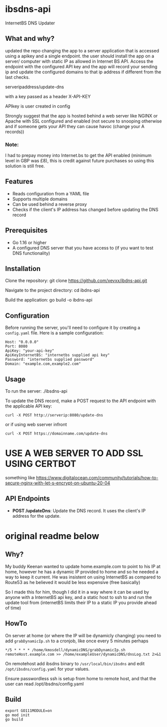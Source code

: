 # ibsdns-api
InternetBS DNS Updater

## What and why?
updated the repo changing the app to a server application that is accessed using a apikey and a single endpoint. the user should install the app on a server/ computer with static IP as allowed in Internet BS API. Access the endpoint with the configured API key and the app will record your sending ip and update the configured domains to that ip address if different from the last checks.

serveripaddress/update-dns 

with a key passed as a header X-API-KEY

APIkey is user created in config

Strongly suggest that the app is hosted behind a web server like NGINX or Apache with SSL configured and enabled (not secure to snooping otherwise and if someone gets your API they can cause havoc (change your A records))

### Note:
I had to prepay money into Internet.bs to get the API enabled (minimum level in GBP was £8), this is credit against future purchases so using this solution is still free.


## Features

- Reads configuration from a YAML file
- Supports multiple domains
- Can be used behind a reverse proxy
- Checks if the client's IP address has changed before updating the DNS record

## Prerequisites

- Go 1.16 or higher
- A configured DNS server that you have access to (if you want to test DNS functionality)

## Installation

Clone the repository:
git clone https://github.com/xevxx/ibdns-api.git

Navigate to the project directory:
cd ibdns-api


Build the application:
go build -o ibdns-api



## Configuration

Before running the server, you'll need to configure it by creating a `config.yaml` file. Here is a sample configuration:
```
Host: "0.0.0.0"
Port: 8080
ApiKey: "your-api-key"
ApiKeyInternetBS: "internetbs supplied api key"
Password: "internetbs supplied password"
Domain: "example.com,example2.com"
```


## Usage

To run the server:
./ibsdns-api



To update the DNS record, make a POST request to the API endpoint with the applicable API key:
```
curl -X POST http://serverip:8080/update-dns
```
or if using web sserver infront 
```
curl -X POST https://domainname.com/update-dns
```
# USE A WEB SERVER TO ADD SSL USING CERTBOT 

something like
https://www.digitalocean.com/community/tutorials/how-to-secure-nginx-with-let-s-encrypt-on-ubuntu-20-04

## API Endpoints

- **POST /updateDns**: Update the DNS record. It uses the client's IP address for the update.



# original readme below
## Why?
My buddy Keenan wanted to update home.example.com to point to his IP at home,
however he has a dynamic IP provided to home and so he needed a way to keep it current.
He was insistent on using InternetBS as compared to Route53 as he believed it would be less expensive (free basically)

So I made this for him, though I did it in a way where it can be used by anyone with a InternetBS api key,
and a static host to ssh to and run the update tool from (internetBS limits their IP to a static IP you provide ahead of time)

## HowTo
On server at home (or where the IP will be dynamicly changing) you need to add `grabDynamicIp.sh` to a cronjob, like once every 5 minutes perhaps

```/bin/bash
*/5 * * * * /home/kmosdell/dynamicDNS/grabDynamicIp.sh remoteHost.example.com >> /home/exampleUser/dynamicDNS/dnsLog.txt 2>&1
```

On remotehost add ibsdns binary to `/usr/local/bin/ibsdns` and edit `/opt/ibsdns/config.yaml` for your values.

Ensure passwordless ssh is setup from home to remote host, and that the user can read /opt/ibsdns/config.yaml

## Build
```/bin/bash
export GO111MODULE=on
go mod init
go build
```
